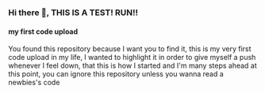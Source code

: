 ### Hi there 👋, THIS IS A TEST! RUN!!
#### my first code upload
You found this repository because I want you to find it, this is my very first code upload in my life, I wanted to highlight it in order to give myself a push whenever I feel down, that this is how I started and I'm many steps ahead at this point, you can ignore this repository unless you wanna read a newbies's code






